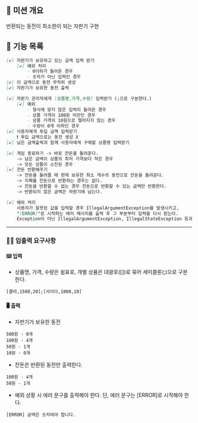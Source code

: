 ## 🎯 미션 개요
반환되는 동전이 최소한이 되는 자판기 구현

## 📃 기능 목록
```markdown
[✔] 자판기가 보유하고 있는 금액 입력 받기
    [✔] 예외 처리
        - 0이하가 들어온 경우
        - 숫자가 아닌 입력인 경우
[✔] 이 금액으로 동전 무작위 생성
[✔] 자판기가 보유한 동전 출력

[✔] 자판기 관리자에게 [상품명,가격,수량] 입력받기 (;으로 구분한다.)
    [✔] 예외
        - 형식에 맞지 않은 입력이 들어온 경우
        - 상품 가격이 100원 미만인 경우
        - 상품 가격이 10원으로 떨어지지 않는 경우
        - 수량이 0개 이하인 경우
[✔] 사용자에게 투입 금액 입력받기
    ❗ 투입 금액으로는 동전 생성 X
[✔] 남은 금액출력과 함께 사용자에게 구매할 상품명 입력받기 

[✔] 게임 종료하기 -> 바로 잔돈을 돌려준다.
    -> 남은 금액이 상품의 최저 가격보다 적은 경우
    -> 모든 상품이 소진된 경우 
[✔] 잔돈 반환해주기
    -> 잔돈을 돌려줄 때 현재 보유한 최소 개수의 동전으로 잔돈을 돌려준다.
    -> 지폐를 잔돈으로 반환하는 경우는 없다.
    -> 잔돈을 반환할 수 없는 경우 잔돈으로 반환할 수 있는 금액만 반환한다.
    -> 반환되지 않은 금액은 자판기에 남는다.

[✔] 예외 처리
    사용자가 잘못된 값을 입력할 경우 IllegalArgumentException를 발생시키고, 
    "[ERROR]"로 시작하는 에러 메시지를 출력 후 그 부분부터 입력을 다시 받는다.
    Exception이 아닌 IllegalArgumentException, IllegalStateException 등과 같은 명확한 유형을 처리한다.
```

---
### ✍🏻 입출력 요구사항

#### ⌨️ 입력

- 상품명, 가격, 수량은 쉼표로, 개별 상품은 대괄호([])로 묶어 세미콜론(;)으로 구분한다.

```
[콜라,1500,20];[사이다,1000,10]
```

#### 🖥 출력

- 자판기가 보유한 동전

```
500원 - 0개
100원 - 4개
50원 - 1개
10원 - 0개
```

- 잔돈은 반환된 동전만 출력한다.

```
100원 - 4개
50원 - 1개
```

- 예외 상황 시 에러 문구를 출력해야 한다. 단, 에러 문구는 [ERROR]로 시작해야 한다.

```
[ERROR] 금액은 숫자여야 합니다.
```